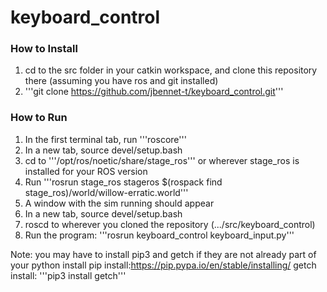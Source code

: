 # keyboard_control

### How to Install
1. cd to the src folder in your catkin workspace, and clone this repository there (assuming you have ros and git installed)
2. '''git clone https://github.com/jbennet-t/keyboard_control.git'''

### How to Run
1. In the first terminal tab, run '''roscore'''
2. In a new tab, source devel/setup.bash
3. cd to '''/opt/ros/noetic/share/stage_ros''' or wherever stage_ros is installed for your ROS version
4. Run '''rosrun stage_ros stageros $(rospack find stage_ros)/world/willow-erratic.world'''
5. A window with the sim running should appear
6. In a new tab, source devel/setup.bash
7. roscd to wherever you cloned the repository (.../src/keyboard_control)
8. Run the program: '''rosrun keyboard_control keyboard_input.py'''

Note: you may have to install pip3 and getch if they are not already part of your python install
pip install:https://pip.pypa.io/en/stable/installing/
getch install: '''pip3 install getch'''

